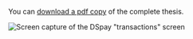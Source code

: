 You can [download a pdf copy](c:Eindwerk-DSpay.pdf) of the complete thesis.

![Screen capture of the DSpay "transactions" screen](c:dspay.png "Transactions")
